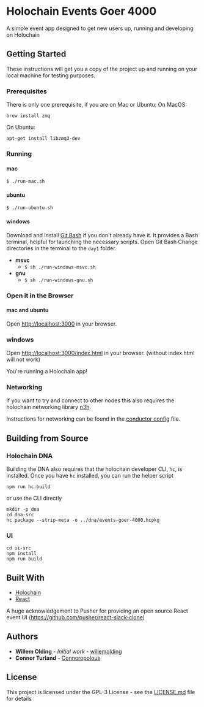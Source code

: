 # Holochain Events Goer 4000

A simple event app designed to get new users up, running and developing on Holochain

## Getting Started

These instructions will get you a copy of the project up and running on your local machine for testing purposes.

### Prerequisites

There is only one prerequisite, if you are on Mac or Ubuntu:
On MacOS:
```
brew install zmq
```
On Ubuntu:
```
apt-get install libzmq3-dev
```

### Running

#### mac
`$ ./run-mac.sh`

#### ubuntu
`$ ./run-ubuntu.sh`

#### windows
Download and Install [Git Bash](https://git-scm.com/downloads) if you don't already have it.
It provides a Bash terminal, helpful for launching the necessary scripts.
Open Git Bash
Change directories in the terminal to the `day1` folder.
- **msvc**
    - `$ sh ./run-windows-msvc.sh`
- **gnu**
    - `$ sh ./run-windows-gnu.sh`

### Open it in the Browser

#### mac and ubuntu
Open [http://localhost:3000](http://localhost:3000) in your browser. 

### windows
Open [http://localhost:3000/index.html](http://localhost:3000/index.html) in your browser. (without index.html will not work)

You're running a Holochain app!


### Networking

If you want to try and connect to other nodes this also requires the holochain networking library [n3h](https://github.com/holochain/n3h).

Instructions for networking can be found in the [conductor config](conductor-config.toml) file.

## Building from Source

### Holochain DNA

Building the DNA also requires that the holochain developer CLI, `hc`, is installed. Once you have `hc` installed, you can run the helper script

```
npm run hc:build
```

or use the CLI directly

```
mkdir -p dna
cd dna-src
hc package --strip-meta -o ../dna/events-goer-4000.hcpkg
```

### UI

```
cd ui-src
npm install
npm run build
```

## Built With

* [Holochain](https://developer.holochain.org/)
* [React](https://reactjs.org/)

A huge acknowledgement to Pusher for providing an open source React event UI (https://github.com/pusher/react-slack-clone)

## Authors

* **Willem Olding** - *Initial work* - [willemolding](https://github.com/willemolding)
* **Connor Turland** - [Connoropolous](https://github.com/Connoropolous)

## License

This project is licensed under the GPL-3 License - see the [LICENSE.md](LICENSE.md) file for details

